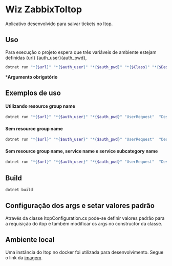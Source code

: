 
# Wiz ZabbixToItop
Aplicativo desenvolvido para salvar tickets no Itop.

## Uso
Para execução o projeto espera que três variáveis de ambiente estejam definidas {url} {auth_user}{auth_pwd}, 

```bash
dotnet run "*{$url}" "*{$auth_user}" "*{$auth_pwd}" "*{$Class}" "*{$Description}" "*{$Origin}" "*{$CI_HOST}" "*{$Urgency}" "*{$Team}" "*{$Impact}" "{$Service_name}" "{$Service_subcategory_name}" "{$Resource_group_name}"
```
***Argumento obrigatório**

## Exemplos de uso

#### Utilizando resource group name
```bash
dotnet run "*{$url}" "*{$auth_user}" "*{$auth_pwd}" "UserRequest"  "Description"  "monitoring"  "Cluster1"  "4"  "Helpdesk"  "2"  "Software"  "Microsoft Office Support"  "resourceGroupName"
```

#### Sem resource group name
```bash
dotnet run "*{$url}" "*{$auth_user}" "*{$auth_pwd}" "UserRequest"  "Description"  "monitoring"  "Cluster1"  "4"  "Helpdesk"  "2"  "Software"  "Microsoft Office Support"
```

#### Sem resource group name, service name e service subcategory name
```bash
dotnet run "*{$url}" "*{$auth_user}" "*{$auth_pwd}" "UserRequest"  "Description"  "monitoring"  "Cluster1"  "4"  "Helpdesk"  "2"  "Software"  "Microsoft Office Support"
```

## Build
```bash
dotnet build
```

## Configuração dos args e setar valores padrão
Através da classe ItopConfiguration.cs pode-se definir valores padrão para a requisição do itop e também modificar os args no constructor da classe.

## Ambiente local
Uma instância do Itop no docker foi utilizada para desenvolvimento. Segue o link da [imagem](https://hub.docker.com/r/vbkunin/itop).